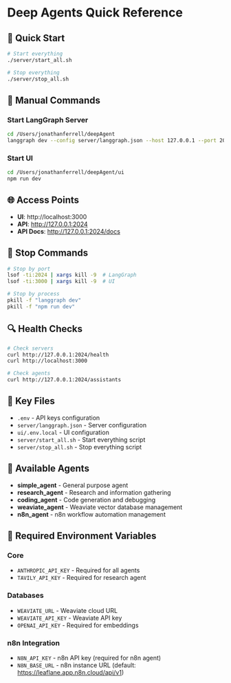 # Deep Agents Quick Reference

## 🚀 Quick Start

```bash
# Start everything
./server/start_all.sh

# Stop everything
./server/stop_all.sh
```

## 🔧 Manual Commands

### Start LangGraph Server
```bash
cd /Users/jonathanferrell/deepAgent
langgraph dev --config server/langgraph.json --host 127.0.0.1 --port 2024 --no-browser
```

### Start UI
```bash
cd /Users/jonathanferrell/deepAgent/ui
npm run dev
```

## 🌐 Access Points

- **UI**: http://localhost:3000
- **API**: http://127.0.0.1:2024
- **API Docs**: http://127.0.0.1:2024/docs

## 🛑 Stop Commands

```bash
# Stop by port
lsof -ti:2024 | xargs kill -9  # LangGraph
lsof -ti:3000 | xargs kill -9  # UI

# Stop by process
pkill -f "langgraph dev"
pkill -f "npm run dev"
```

## 🔍 Health Checks

```bash
# Check servers
curl http://127.0.0.1:2024/health
curl http://localhost:3000

# Check agents
curl http://127.0.0.1:2024/assistants
```

## 📁 Key Files

- `.env` - API keys configuration
- `server/langgraph.json` - Server configuration
- `ui/.env.local` - UI configuration
- `server/start_all.sh` - Start everything script
- `server/stop_all.sh` - Stop everything script

## 🤖 Available Agents

- **simple_agent** - General purpose agent
- **research_agent** - Research and information gathering
- **coding_agent** - Code generation and debugging
- **weaviate_agent** - Weaviate vector database management
- **n8n_agent** - n8n workflow automation management

## 🔑 Required Environment Variables

### Core
- `ANTHROPIC_API_KEY` - Required for all agents
- `TAVILY_API_KEY` - Required for research agent

### Databases
- `WEAVIATE_URL` - Weaviate cloud URL
- `WEAVIATE_API_KEY` - Weaviate API key
- `OPENAI_API_KEY` - Required for embeddings

### n8n Integration
- `N8N_API_KEY` - n8n API key (required for n8n agent)
- `N8N_BASE_URL` - n8n instance URL (default: https://leaflane.app.n8n.cloud/api/v1)
